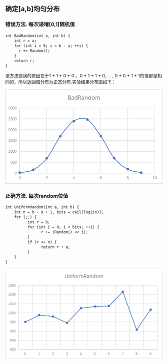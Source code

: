 ## 确定[a,b]均匀分布
### 错误方法. 每次递增[0,1]随机值
	int BadRandom(int a, int b) {
    	int r = a;
    	for (int i = 0; i < b - a; ++i) {
          r += Random();
    	}
    	return r;
	}
该方法错误的原因在于1 + 1 + 0 + 0 、0 + 1 + 1 + 0, ... , 0 + 0 + 1 + 1的值都是相同的，所以返回值分布为正态分布.实验结果分布图如下：

![错误方法分布](img/BadRandom.png)

### 正确方法. 每次random位值
	int UniformRandom(int a, int b) {
    	int n = b - a + 1, bits = ceil(log2(n));
    	for (;;) {
              int r = 0;
              for (int i = 0; i < bits; ++i) {
            	    r += (Random() << i);
              }
              if (r <= n) {
                    return r + a;
              }
    	}
	}
	
![均匀分布图](img/UniformRandom.png)
